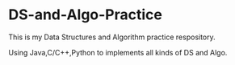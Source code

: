 # DS-and-Algo-Practice
This is my Data Structures and Algorithm practice respository.

Using Java,C/C++,Python to implements all kinds of DS and Algo.

